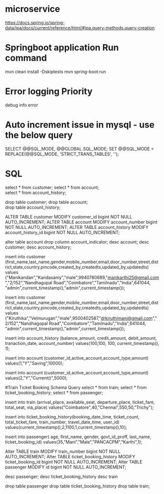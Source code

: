 # microservice

https://docs.spring.io/spring-data/jpa/docs/current/reference/html/#jpa.query-methods.query-creation

# Springboot application Run command
mvn clean install -Dskiptests
mvn spring-boot:run

# Error logging Priority
debug
info
error

# Auto increment issue in mysql - use the below query
SELECT @@SQL_MODE, @@GLOBAL.SQL_MODE;
SET @@SQL_MODE = REPLACE(@@SQL_MODE, 'STRICT_TRANS_TABLES', '');

# SQL
select * from customer;
select * from account;  
select * from account_history;

drop table customer;
drop table account;  
drop table account_history;

ALTER TABLE customer MODIFY customer_id bigint NOT NULL AUTO_INCREMENT;
ALTER TABLE account MODIFY account_number bigint NOT NULL AUTO_INCREMENT;
ALTER TABLE account_history MODIFY account_history_id bigint NOT NULL AUTO_INCREMENT;

alter table account drop column account_indicator;
desc account;
desc customer;
desc account_history;


insert into customer
(first_name,last_name,gender,mobile_number,email,door_number,street,district,state,country,pincode,created_by,createdts,updated_by,updatedts)
values
("Manikandan","Kandasamy","male",9940780689,"manikarthi25@gmail.com","2/152","Nandhagopal Road","Coimbatore","Tamilnadu","India",641044,
"admin",current_timestamp(),"admin",current_timestamp());

insert into customer
(first_name,last_name,gender,mobile_number,email,door_number,street,district,state,country,pincode,created_by,createdts,updated_by,updatedts)
values
("Kiruthika","Velmurugan","male",9500402587,"drkiruthimani@gmail.com","2/152","Nandhagopal Road","Coimbatore","Tamilnadu","India",641044,
"admin",current_timestamp(),"admin",current_timestamp());

insert into account_history 
(balance_amount,
credit_amount,
debit_amount,
tranaction_date,
account_number)
values(100,100, 100, current_timestamp(), 1);

insert into account
(customer_id,active_account,account_type,amount)
values(1,"Y","Saving",10000);

insert into account
(customer_id,active_account,account_type,amount)
values(2,"Y","Current()",5000);


#Train Ticket Booking Schema Query
select * from train;
select * from ticket_booking_history;
select * from passenger;


insert into train
(arrival_place,
available_seat,
departure_place,
ticket_fare,
total_seat,
via_place) values("Coimbatore",40,"Chennai",550,50,"Trichy");

insert into ticket_booking_history(booking_date_time,
ticket_count,
total_ticket_fare,
train_number,
travel_date_time,
user_id) values(current_timestamp(),2,1100,1,current_timestamp(),10);

insert into passenger(
age,
first_name,
gender,
govt_id_proff,
last_name,
ticket_booking_id)
values(35,"Mani","Male","PANCACPM","Karthi",1);

Alter TABLE train MODIFY train_number bigint NOT NULL AUTO_INCREMENT;
Alter TABLE ticket_booking_history MODIFY ticket_booking_id bigint NOT NULL AUTO_INCREMENT;
Alter TABLE passenger MODIFY id bigint NOT NULL AUTO_INCREMENT;

desc passenger;
desc ticket_booking_history
desc train

drop table passenger
drop table ticket_booking_history
drop table train;
